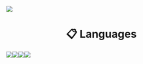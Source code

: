 [![](https://svg-banners.vercel.app/api?type=luminance&text1=dxtintx&width=200&height=100)]()

<div align="center"><h1>📋 Languages</h1></div>
<div style="display:flex;flex-direction:row;"><img src="https://img.shields.io/badge/css3-%231572B6.svg?style=for-the-badge&logo=css3&logoColor=white" /><img src="https://img.shields.io/badge/html5-%23E34F26.svg?style=for-the-badge&logo=html5&logoColor=white" /><img src="https://img.shields.io/badge/javascript-%23323330.svg?style=for-the-badge&logo=javascript&logoColor=%23F7DF1E" /><img src="https://img.shields.io/badge/typescript-%23007ACC.svg?style=for-the-badge&logo=typescript&logoColor=white" /></div>
